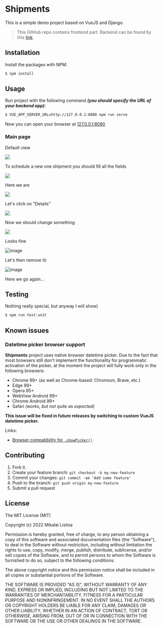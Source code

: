 # Shipments

This is a simple demo project based on VueJS and Django.

> This GitHub repo contains frontend part. Backend can be found by this [link](https://github.com/soulless-viewer/shipments-backend/blob/master/README.md).

## Installation

Install the packages with NPM:

```bash
$ npm install
```

## Usage

Run project with the following command **_(you should specify the URL of your backend app)_**:

```bash
$ VUE_APP_SERVER_URL=http://127.0.0.1:8888 npm run serve
```

Now you can open your browser at [127.0.0.1:8080](http://127.0.0.1:8080/shipments/demo/)

### Main page

Default view

![](https://user-images.githubusercontent.com/29832584/167332242-1bc3d115-e16d-4908-acbb-84e313d2168e.png)

To schedule a new one shipment you should fill all the fields

![](https://user-images.githubusercontent.com/29832584/167332737-c4028d02-0319-4d23-a0f6-d825901ddab9.png)

Here we are

![](https://user-images.githubusercontent.com/29832584/167332795-3daebd31-7c0a-419c-8509-d070a7b7153b.png)

Let's click on "Details"

![](https://user-images.githubusercontent.com/29832584/167333112-eebe06a7-7f2e-4c25-afc3-53c9a6610ec5.png)

Now we should change something

![](https://user-images.githubusercontent.com/29832584/167333209-56829dab-6202-4bf8-ae94-74b28f871827.png)

Looks fine

![image](https://user-images.githubusercontent.com/29832584/167333287-19c3d803-02da-45dd-9bb1-bbd5f5f6ea1e.png)

Let's then remove it)

![image](https://user-images.githubusercontent.com/29832584/167333357-58da3fdd-35ad-407e-86cb-6296af1aa47b.png)

Here we go again...

## Testing

Nothing really special, but anyway I will show)

```bash
$ npm run test:unit
```

## Known issues

### Datetime picker browser support

**Shipments** project uses native browser datetime picker.
Due to the fact that most browsers still don't implement the functionality for programmatic activation of the picker, at the moment the project will fully work only in the following browsers:

- Chrome 99+ (as well as Chrome-based: Chromium, Brave, etc.)
- Edge 99+
- Opera 85+
- WebView Android 99+
- Chrome Android 99+
- Safari _(works, but not quite as expected)_

**This issue will be fixed in future releases by switching to custom VueJS datetime picker.**

Links:
- [Browser compatibility for `.showPicker()`](https://pr15591.content.dev.mdn.mozit.cloud/en-US/docs/Web/API/HTMLInputElement/showPicker#browser_compatibility)

## Contributing

1.  Fork it.
2.  Create your feature branch:  `git checkout -b my-new-feature`
3.  Commit your changes:  `git commit -am 'Add some feature'`
4.  Push to the branch:  `git push origin my-new-feature`
5.  Submit a pull request

## License
The MIT License (MIT)

Copyright (c) 2022 Mikalai Lisitsa

Permission is hereby granted, free of charge, to any person obtaining a copy of this software and associated documentation files (the "Software"), to deal in the Software without restriction, including without limitation the rights to use, copy, modify, merge, publish, distribute, sublicense, and/or sell copies of the Software, and to permit persons to whom the Software is furnished to do so, subject to the following conditions:

The above copyright notice and this permission notice shall be included in all copies or substantial portions of the Software.

THE SOFTWARE IS PROVIDED "AS IS", WITHOUT WARRANTY OF ANY KIND, EXPRESS OR IMPLIED, INCLUDING BUT NOT LIMITED TO THE WARRANTIES OF MERCHANTABILITY, FITNESS FOR A PARTICULAR PURPOSE AND NONINFRINGEMENT. IN NO EVENT SHALL THE AUTHORS OR COPYRIGHT HOLDERS BE LIABLE FOR ANY CLAIM, DAMAGES OR OTHER LIABILITY, WHETHER IN AN ACTION OF CONTRACT, TORT OR OTHERWISE, ARISING FROM, OUT OF OR IN CONNECTION WITH THE SOFTWARE OR THE USE OR OTHER DEALINGS IN THE SOFTWARE.

